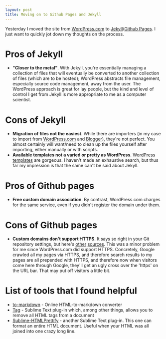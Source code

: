 ```yaml
---
layout: post
title: Moving on to Github Pages and Jekyll
---
```


Yesterday I moved the site from [WordPress.com](https://wordpress.com/) to [Jekyll](https://jekyllrb.com/)/[Github Pages](https://pages.github.com/). I just want to quickly jot down my thoughts on the process.

# Pros of Jekyll

- __"Closer to the metal"__. With Jekyll, you're essentially managing a collection of files that will eventually be converted to another collection of files (which are to be hosted); WordPress abstracts file management, especially source code management, away from the user. The WordPress approach is great for lay people, but the kind and level of control I get from Jekyll is more appropriate to me as a computer scientist.

# Cons of Jekyll

- __Migration of files not the easiest__. While there are importers (in my case to import from [WordPress.com](https://import.jekyllrb.com/docs/wordpressdotcom/) and [Blogger](http://import.jekyllrb.com/docs/blogger/)), they're not perfect. You almost certainly will want/need to clean up the files yourself after importing, either manually or with scripts.
- __Available templates not a varied or pretty as WordPress__. [WordPress templates](https://wordpress.org/themes/) are gorgeous. I haven't made an exhaustive search, but thus far my impression is that the same can't be said about Jekyll.

# Pros of Github pages
- __Free custom domain association__. By contrast, WordPress.com charges for the same service, even if you didn't register the domain under them.

# Cons of Github pages
- __Custom domains don't support HTTPS__. It says so right in your Git repository settings, but here's [other](https://github.com/isaacs/github/issues/156) [sources](https://github.com/github/choosealicense.com/issues/299). This was a minor problem for me since WordPress.com did support HTTPS. Concretely, Google crawled all my pages via HTTPS, and therefore search results to my pages are all prepended with HTTPS, and therefore now when visitors come here through Google, they'll get an ugly cross over the 'https' on the URL bar. That may put off visitors a little bit.

# List of tools that I found helpful
- [to-markdown](https://domchristie.github.io/to-markdown/) - Online HTML-to-markdown converter
- [Tag](https://github.com/titoBouzout/Tag) - Sublime Text plug-in which, among other things, allows you to remove all HTML tags from a document
- [Sublime-HTMLPrettify](https://github.com/victorporof/Sublime-HTMLPrettify) - another Sublime Text plug-in. This one can format an entire HTML document. Useful when your HTML was all joined into one crazy long line.
